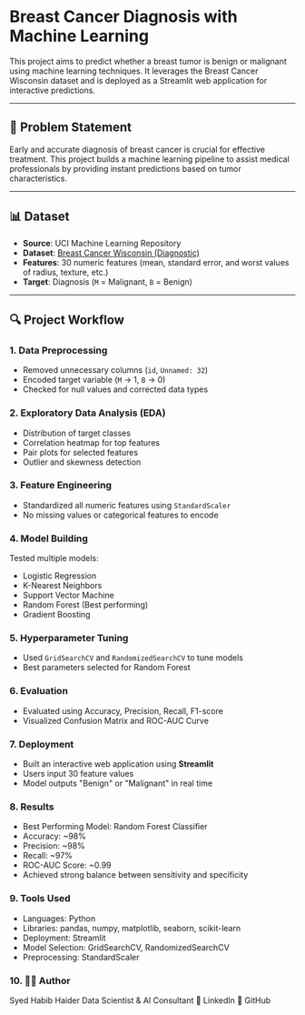 # Breast Cancer Diagnosis with Machine Learning

This project aims to predict whether a breast tumor is benign or malignant using machine learning techniques. It leverages the Breast Cancer Wisconsin dataset and is deployed as a Streamlit web application for interactive predictions.

---

## 🧪 Problem Statement

Early and accurate diagnosis of breast cancer is crucial for effective treatment. This project builds a machine learning pipeline to assist medical professionals by providing instant predictions based on tumor characteristics.

---

## 📊 Dataset

- **Source**: UCI Machine Learning Repository  
- **Dataset**: [Breast Cancer Wisconsin (Diagnostic)](https://archive.ics.uci.edu/ml/datasets/Breast+Cancer+Wisconsin+(Diagnostic))  
- **Features**: 30 numeric features (mean, standard error, and worst values of radius, texture, etc.)  
- **Target**: Diagnosis (`M` = Malignant, `B` = Benign)

---

## 🔍 Project Workflow

### 1. **Data Preprocessing**
- Removed unnecessary columns (`id`, `Unnamed: 32`)
- Encoded target variable (`M` → 1, `B` → 0)
- Checked for null values and corrected data types

### 2. **Exploratory Data Analysis (EDA)**
- Distribution of target classes
- Correlation heatmap for top features
- Pair plots for selected features
- Outlier and skewness detection

### 3. **Feature Engineering**
- Standardized all numeric features using `StandardScaler`
- No missing values or categorical features to encode

### 4. **Model Building**
Tested multiple models:
- Logistic Regression
- K-Nearest Neighbors
- Support Vector Machine
- Random Forest (Best performing)
- Gradient Boosting

### 5. **Hyperparameter Tuning**
- Used `GridSearchCV` and `RandomizedSearchCV` to tune models
- Best parameters selected for Random Forest

### 6. **Evaluation**
- Evaluated using Accuracy, Precision, Recall, F1-score
- Visualized Confusion Matrix and ROC-AUC Curve

### 7. **Deployment**
- Built an interactive web application using **Streamlit**
- Users input 30 feature values
- Model outputs "Benign" or "Malignant" in real time

### 8.  **Results**
  -  Best Performing Model: Random Forest Classifier
  -  Accuracy: ~98%
  -  Precision: ~98%
  -  Recall: ~97%
  -  ROC-AUC Score: ~0.99
  -  Achieved strong balance between sensitivity and specificity

### 9.  **Tools Used**
  -  Languages: Python
  -  Libraries: pandas, numpy, matplotlib, seaborn, scikit-learn
  -  Deployment: Streamlit
  -  Model Selection: GridSearchCV, RandomizedSearchCV
  -  Preprocessing: StandardScaler

### 10.   👨‍💻 Author

Syed Habib Haider
Data Scientist & AI Consultant
🔗 LinkedIn
🔗 GitHub
